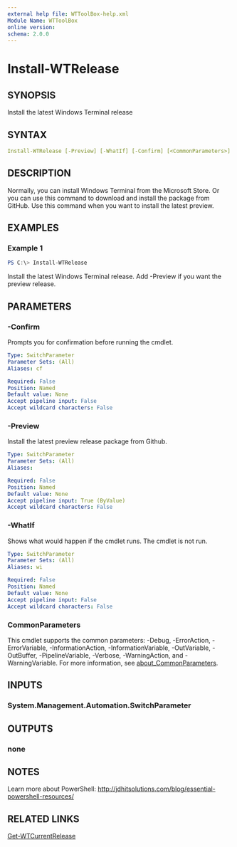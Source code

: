 ```yaml
---
external help file: WTToolBox-help.xml
Module Name: WTToolBox
online version:
schema: 2.0.0
---
```


# Install-WTRelease

## SYNOPSIS

Install the latest Windows Terminal release

## SYNTAX

```yaml
Install-WTRelease [-Preview] [-WhatIf] [-Confirm] [<CommonParameters>]
```

## DESCRIPTION

Normally, you can install Windows Terminal from the Microsoft Store. Or you can use this command to download and install the package from GitHub. Use this command when you want to install the latest preview.

## EXAMPLES

### Example 1

```powershell
PS C:\> Install-WTRelease
```

Install the latest Windows Terminal release. Add -Preview if you want the preview release.

## PARAMETERS

### -Confirm

Prompts you for confirmation before running the cmdlet.

```yaml
Type: SwitchParameter
Parameter Sets: (All)
Aliases: cf

Required: False
Position: Named
Default value: None
Accept pipeline input: False
Accept wildcard characters: False
```

### -Preview

Install the latest preview release package from Github.

```yaml
Type: SwitchParameter
Parameter Sets: (All)
Aliases:

Required: False
Position: Named
Default value: None
Accept pipeline input: True (ByValue)
Accept wildcard characters: False
```

### -WhatIf

Shows what would happen if the cmdlet runs.
The cmdlet is not run.

```yaml
Type: SwitchParameter
Parameter Sets: (All)
Aliases: wi

Required: False
Position: Named
Default value: None
Accept pipeline input: False
Accept wildcard characters: False
```

### CommonParameters

This cmdlet supports the common parameters: -Debug, -ErrorAction, -ErrorVariable, -InformationAction, -InformationVariable, -OutVariable, -OutBuffer, -PipelineVariable, -Verbose, -WarningAction, and -WarningVariable. For more information, see [about_CommonParameters](http://go.microsoft.com/fwlink/?LinkID=113216).

## INPUTS

### System.Management.Automation.SwitchParameter

## OUTPUTS

### none

## NOTES

Learn more about PowerShell: http://jdhitsolutions.com/blog/essential-powershell-resources/

## RELATED LINKS

[Get-WTCurrentRelease]()
